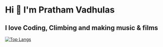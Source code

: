 # Hi 👋 I'm Pratham Vadhulas

## I love Coding, Climbing and making music & films

[![Top Langs](https://github-readme-stats.vercel.app/api/top-langs/?username=rp-bot&layout=compact)](https://github.com/anuraghazra/github-readme-stats)
